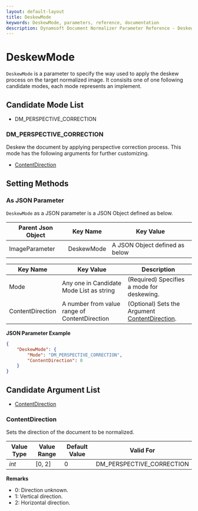 ```yaml
---
layout: default-layout
title: DeskewMode
keywords: DeskewMode, parameters, reference, documentation
description: Dynamsoft Document Normalizer Parameter Reference - DeskewMode
---
```


# DeskewMode

`DeskewMode` is a parameter to specify the way used to apply the deskew process on the target normalized image. It consisits one of one following candidate modes, each mode represents an implement.

## Candidate Mode List

- DM_PERSPECTIVE_CORRECTION

### DM_PERSPECTIVE_CORRECTION

Deskew the document by applying perspective correction process. This mode has the following arguments for further customizing.

- [ContentDirection](#contentdirection)

## Setting Methods

### As JSON Parameter

`DeskewMode` as a JSON parameter is a JSON Object defined as below.

| Parent Json Object | Key Name | Key Value |
| ------------------ | ------------------- | ---------- |
| ImageParameter | DeskewMode | A JSON Object defined as below |

| Key Name | Key Value | Description |
| -------- | --------- | ----------- |
| Mode | Any one in Candidate Mode List as string | (Required) Specifies a mode for deskewing.  |
| ContentDirection | A number from value range of ContentDirection | (Optional) Sets the Argument [ContentDirection](#contentdirection). |

**JSON Parameter Example**

```json
{
    "DeskewMode": {
        "Mode": "DM_PERSPECTIVE_CORRECTION", 
        "ContentDirection": 0
    }
}
```

## Candidate Argument List

- [ContentDirection](#contentdirection)

### ContentDirection

Sets the direction of the document to be normalized.

| Value Type | Value Range | Default Value | Valid For |
| ---------- | ----------- | ------------- | --------- |
| *int* | [0, 2] | 0 | DM_PERSPECTIVE_CORRECTION |

**Remarks**

- 0: Direction unknown.
- 1: Vertical direction.
- 2: Horizontal direction.
